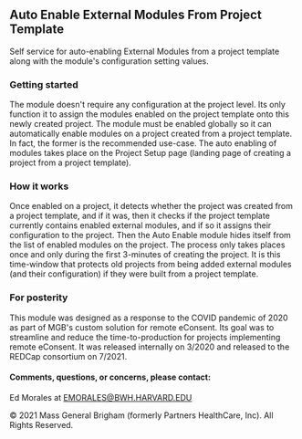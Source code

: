 ## Auto Enable External Modules From Project Template

Self service for auto-enabling External Modules from a project template along with the module's configuration setting values.

### Getting started
The module doesn't require any configuration at the project level. Its only function it to assign the modules enabled on the project template onto this newly created project. The module must be enabled globally so it can automatically enable modules on a project created from a project template. In fact, the former is the recommended use-case.
The auto enabling of modules takes place on the Project Setup page (landing page of creating a project from a project template).

### How it works
Once enabled on a project, it detects whether the project was created from a project template, and if it was, then it checks if the project template currently contains enabled external modules, and if so it assigns their configuration to the project. Then the Auto Enable module hides itself from the list of enabled modules on the project. The process only takes places once and only during the first 3-minutes of creating the project. It is this time-window that protects old projects from being added external modules (and their configuration) if they were built from a project template.

### For posterity
This module was designed as a response to the COVID pandemic of 2020 as part of MGB's custom solution for remote eConsent. Its goal was to streamline and reduce the time-to-production for projects implementing remote eConsent. It was released internally on 3/2020 and released to the REDCap consortium on 7/2021.

#### Comments, questions, or concerns, please contact:
Ed Morales at EMORALES@BWH.HARVARD.EDU

© 2021 Mass General Brigham (formerly Partners HealthCare, Inc). All Rights Reserved.